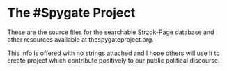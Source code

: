# The #Spygate Project

These are the source files for the searchable Strzok-Page database and other resources available at thespygateproject.org.

This info is offered with no strings attached and I hope others will use it to create project which contribute positively to our public political discourse.
